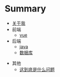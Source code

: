 # Summary

* [关于我](README.md)
* 前端
  * [vue](bug/前端/vue/initVue.md)
* 后端
  * [java](bug/后端/wft.md)
  * [数据库](bug/后端/数据库.md)

- 其他
  - [这到底是什么问题](bug/不明所以/1.md)
